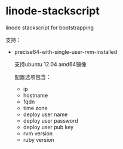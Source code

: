 linode-stackscript
==================

linode stackscript for bootstrapping

支持：
+   precise64-with-single-user-rvm-installed

    支持ubuntu 12.04 amd64镜像

    配置选项包含：
    -   ip
    -   hostname
    -   fqdn
    -   time zone
    -   deploy user name
    -   deploy user password
    -   deploy user pub key
    -   rvm version
    -   ruby version
    
